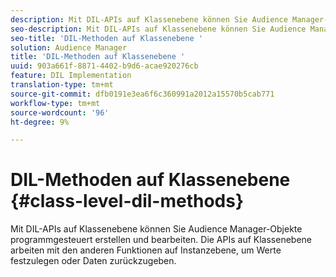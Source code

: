 ```yaml
---
description: Mit DIL-APIs auf Klassenebene können Sie Audience Manager-Objekte programmgesteuert erstellen und bearbeiten. Die APIs auf Klassenebene arbeiten mit den anderen Funktionen auf Instanzebene, um Werte festzulegen oder Daten zurückzugeben.
seo-description: Mit DIL-APIs auf Klassenebene können Sie Audience Manager-Objekte programmgesteuert erstellen und bearbeiten. Die APIs auf Klassenebene arbeiten mit den anderen Funktionen auf Instanzebene, um Werte festzulegen oder Daten zurückzugeben.
seo-title: 'DIL-Methoden auf Klassenebene '
solution: Audience Manager
title: 'DIL-Methoden auf Klassenebene '
uuid: 903a661f-8871-4402-b9d6-acae920276cb
feature: DIL Implementation
translation-type: tm+mt
source-git-commit: dfb0191e3ea6f6c360991a2012a15570b5cab771
workflow-type: tm+mt
source-wordcount: '96'
ht-degree: 9%

---
```



# DIL-Methoden auf Klassenebene {#class-level-dil-methods}

Mit DIL-APIs auf Klassenebene können Sie Audience Manager-Objekte programmgesteuert erstellen und bearbeiten. Die APIs auf Klassenebene arbeiten mit den anderen Funktionen auf Instanzebene, um Werte festzulegen oder Daten zurückzugeben.

<!-- 

c_dil_overview.xml

 -->

